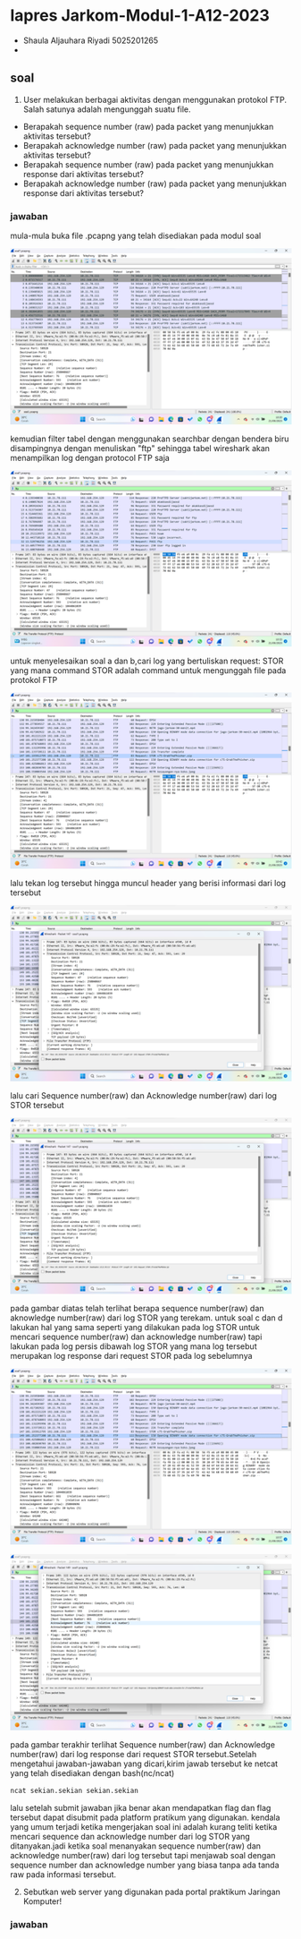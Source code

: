 # lapres Jarkom-Modul-1-A12-2023
- Shaula Aljauhara Riyadi 5025201265
-
## soal
1. User melakukan berbagai aktivitas dengan menggunakan protokol FTP. Salah satunya adalah mengunggah suatu file.

- Berapakah sequence number (raw) pada packet yang menunjukkan aktivitas tersebut?
- Berapakah acknowledge number (raw) pada packet yang menunjukkan aktivitas tersebut?
- Berapakah sequence number (raw) pada packet yang menunjukkan response dari aktivitas tersebut?
- Berapakah acknowledge number (raw) pada packet yang menunjukkan response dari aktivitas tersebut?
### jawaban
mula-mula buka file .pcapng yang telah disediakan pada modul soal

![Ss Soal1](images/Screenshot%202023-09-21%20102039.png)

kemudian filter tabel dengan menggunakan searchbar dengan bendera biru disampingnya dengan menuliskan "ftp" sehingga tabel wireshark akan menampilkan log dengan protocol FTP saja 

![Ss Soal1.1](images/Screenshot%202023-09-21%20103352.png)

untuk menyelesaikan soal a dan b,cari log yang bertuliskan request: STOR yang mana command STOR adalah command untuk mengunggah file pada protokol FTP

![Ss Soal1.2](images/Screenshot%202023-09-21%20104215.png)

lalu tekan log tersebut hingga muncul header yang berisi informasi dari  log tersebut

![Ss Soal1.3](images/Screenshot%202023-09-21%20104746.png)

lalu cari Sequence number(raw) dan Acknowledge number(raw) dari log STOR tersebut 

![Ss Soal1.4](images/Screenshot%202023-09-21%20104746.png)

pada gambar diatas telah terlihat berapa sequence number(raw) dan aknowledge number(raw) dari log STOR yang terekam.
untuk soal c dan d lakukan hal yang sama seperti yang dilakukan pada log STOR untuk mencari sequence number(raw) dan acknowledge number(raw) tapi lakukan pada log persis dibawah log STOR yang mana log tersebut merupakan log response dari request STOR pada log sebelumnya 

![Ss Soal1.5](images/Screenshot%202023-09-21%20105704.png)

![Ss Soal1.5](images/Screenshot%202023-09-21%20110334.png)

pada gambar terakhir terlihat Sequence number(raw) dan Acknowledge number(raw) dari log response dari request STOR  tersebut.Setelah mengetahui jawaban-jawaban yang dicari,kirim jawab tersebut ke netcat yang telah disediakan dengan bash(nc/ncat) 
```bash
ncat sekian.sekian sekian.sekian
```
lalu setelah submit jawaban jika benar akan mendapatkan flag dan flag tersebut dapat disubmit pada platform pratikum yang digunakan.
kendala yang umum terjadi ketika mengerjakan soal ini adalah kurang teliti ketika mencari sequence dan acknowledge number dari log STOR yang ditanyakan.jadi ketika soal menanyakan sequence number(raw) dan acknowledge number(raw) dari log tersebut tapi menjawab soal dengan sequence number dan acknowledge number yang biasa tanpa ada tanda raw pada informasi tersebut.

2. Sebutkan web server yang digunakan pada portal praktikum Jaringan Komputer!
### jawaban


